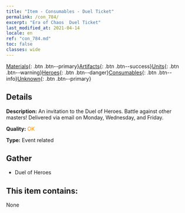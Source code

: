 ```yaml
---
title: "Item - Consumables - Duel Ticket"
permalink: /con_784/
excerpt: "Era of Chaos  Duel Ticket"
last_modified_at: 2021-04-14
locale: en
ref: "con_784.md"
toc: false
classes: wide
---
```

 [Materials](/Items/){: .btn .btn--primary}[Artifacts](/Items/Artifacts/){: .btn .btn--success}[Units](/Items/Units/){: .btn .btn--warning}[Heroes](/Items/Heroes/){: .btn .btn--danger}[Consumables](/Items/Consumables/){: .btn .btn--info}[Unknown](/Items/Unknown/){: .btn .btn--primary}

## Details
 **Description:** An invitation to the Duel of Heroes. Battle against other masters! Delivered via email on Monday, Wednesday, and Friday.

 **Quality:** <span style="color: #FF8C00">OK</span>

 **Type:** Event related

## Gather

*    Duel of Heroes 

## This item contains:

  None

